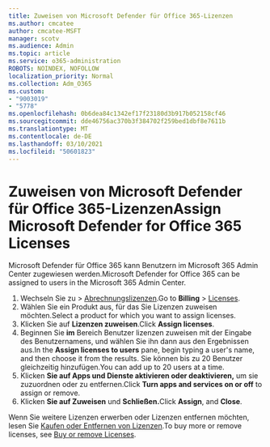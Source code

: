 ```yaml
---
title: Zuweisen von Microsoft Defender für Office 365-Lizenzen
ms.author: cmcatee
author: cmcatee-MSFT
manager: scotv
ms.audience: Admin
ms.topic: article
ms.service: o365-administration
ROBOTS: NOINDEX, NOFOLLOW
localization_priority: Normal
ms.collection: Adm_O365
ms.custom:
- "9003019"
- "5778"
ms.openlocfilehash: 0b6dea84c1342ef17f23180d3b917b052158cf46
ms.sourcegitcommit: dde46756ac370b3f384702f259bed1dbf8e7611b
ms.translationtype: MT
ms.contentlocale: de-DE
ms.lasthandoff: 03/10/2021
ms.locfileid: "50601823"
---
```

# <a name="assign-microsoft-defender-for-office-365-licenses"></a><span data-ttu-id="33f87-102">Zuweisen von Microsoft Defender für Office 365-Lizenzen</span><span class="sxs-lookup"><span data-stu-id="33f87-102">Assign Microsoft Defender for Office 365 Licenses</span></span>

<span data-ttu-id="33f87-103">Microsoft Defender für Office 365 kann Benutzern im Microsoft 365 Admin Center zugewiesen werden.</span><span class="sxs-lookup"><span data-stu-id="33f87-103">Microsoft Defender for Office 365 can be assigned to users in the Microsoft 365 Admin Center.</span></span>

1. <span data-ttu-id="33f87-104">Wechseln Sie zu  >  [Abrechnungslizenzen](https://go.microsoft.com/fwlink/p/?linkid=842264).</span><span class="sxs-lookup"><span data-stu-id="33f87-104">Go to **Billing** > [Licenses](https://go.microsoft.com/fwlink/p/?linkid=842264).</span></span>
2. <span data-ttu-id="33f87-105">Wählen Sie ein Produkt aus, für das Sie Lizenzen zuweisen möchten.</span><span class="sxs-lookup"><span data-stu-id="33f87-105">Select a product for which you want to assign licenses.</span></span>
3. <span data-ttu-id="33f87-106">Klicken Sie auf **Lizenzen zuweisen**.</span><span class="sxs-lookup"><span data-stu-id="33f87-106">Click **Assign licenses**.</span></span>
4. <span data-ttu-id="33f87-107">Beginnen Sie **im**  Bereich Benutzer lizenzen zuweisen mit der Eingabe des Benutzernamens, und wählen Sie ihn dann aus den Ergebnissen aus.</span><span class="sxs-lookup"><span data-stu-id="33f87-107">In the **Assign licenses to users**  pane, begin typing a user's name, and then choose it from the results.</span></span> <span data-ttu-id="33f87-108">Sie können bis zu 20 Benutzer gleichzeitig hinzufügen.</span><span class="sxs-lookup"><span data-stu-id="33f87-108">You can add up to 20 users at a time.</span></span>
5. <span data-ttu-id="33f87-109">Klicken **Sie auf Apps und Dienste aktivieren oder deaktivieren,**  um sie zuzuordnen oder zu entfernen.</span><span class="sxs-lookup"><span data-stu-id="33f87-109">Click **Turn apps and services on or off**  to assign or remove.</span></span>
6. <span data-ttu-id="33f87-110">Klicken **Sie auf Zuweisen** und **Schließen.**</span><span class="sxs-lookup"><span data-stu-id="33f87-110">Click **Assign**, and  **Close**.</span></span>

<span data-ttu-id="33f87-111">Wenn Sie weitere Lizenzen erwerben oder Lizenzen entfernen möchten, lesen Sie [Kaufen oder Entfernen von Lizenzen](https://docs.microsoft.com/microsoft-365/commerce/licenses/buy-licenses#buy-or-remove-licenses-for-your-business-subscription).</span><span class="sxs-lookup"><span data-stu-id="33f87-111">To buy more or remove licenses, see [Buy or remove Licenses](https://docs.microsoft.com/microsoft-365/commerce/licenses/buy-licenses#buy-or-remove-licenses-for-your-business-subscription).</span></span>